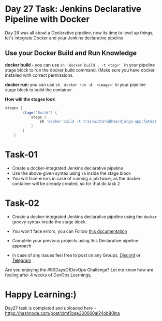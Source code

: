
# Day 27 Task: Jenkins Declarative Pipeline with Docker

  

Day 26 was all about a Declarative pipeline, now its time to level up things, let's integrate Docker and your Jenkins declarative pipeline

  

## Use your Docker Build and Run Knowledge

  

**docker build  -** you can use `sh 'docker build . -t <tag>' ` in your pipeline stage block to run the docker build command. (Make sure you have docker installed with correct permissions.

  

**docker run:** you can use `sh 'docker run -d  <image>'` in your pipeline stage block to build the container.

  

**How will the stages look** 
````groovy
stages {
        stage('Build') {
            steps {
                sh 'docker build -t trainwithshubham/django-app:latest'
            }
        }
    }
````


  

# Task-01

  

- Create a docker-integrated Jenkins declarative pipeline 
- Use the above-given syntax using `sh` inside the stage block
- You will face errors in case of running a job twice, as the docker container will be already created, so for that do task 2

# Task-02

  

- Create a docker-integrated Jenkins declarative pipeline using the `docker` groovy syntax inside the stage block.
- You won't face errors, you can Follow [this documentation](https://tempora-mutantur.github.io/jenkins.io/github_pages_test/doc/book/pipeline/docker/)

- Complete your previous projects using this Declarative pipeline approach

- In case of any issues feel free to post on any Groups, [Discord](https://discord.gg/Q6ntmMtH) or [Telegram](https://t.me/trainwithshubham)

Are you enjoying the #90DaysOfDevOps Challenge?
Let me know how are feeling after 4 weeks of DevOps Learnings,


Happy Learning:)
=========================================================================================================================================
Day27 task is completed and uploaded here  - https://hashnode.com/post/clmf1bqe300060al24ob80lna
